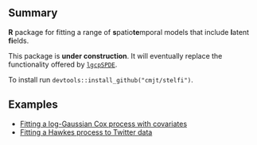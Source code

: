 Summary
-------

**R** package for fitting a range of **s**patio**te**mporal models that
include **l**atent **fi**elds.

This package is **under construction**. It will eventually replace the
functionality offered by [`lgcpSPDE`](https://github.com/cmjt/lgcpSPDE).

To install run `devtools::install_github("cmjt/stelfi")`.

Examples
-------

  - [Fitting a log-Gaussian Cox process with covariates](https://github.com/cmjt/stelfi/blob/master/vignettes/lgcp.md)
  - [Fitting a Hawkes process to Twitter data](https://github.com/cmjt/stelfi/blob/master/vignettes/hawkes.md)